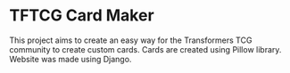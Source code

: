 # TFTCG Card Maker

This project aims to create an easy way for the Transformers TCG community to create 
custom cards. Cards are created using Pillow library. Website was made using Django.